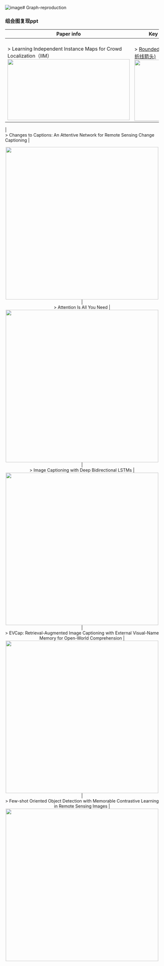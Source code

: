![image](https://github.com/user-attachments/assets/a879e4e3-27f3-4312-9815-d6c2b3f29d34)# Graph-reproduction
### 组会图复现ppt
| Paper info | Key elements |
|---|---|
|<br/>> Learning Independent Instance Maps for Crowd Localization（IIM）  <div align="center"><img src="https://github.com/iOPENCap/Graph-reproduction/assets/121782993/40612ad4-1006-412d-95d2-51098a45901e" width="400" height="200"> | <div>  <br/>> [Rounded line arrow(圆角折线箭头)](https://blog.csdn.net/p_memory/article/details/121522077)  <div align="center"><img src="https://github.com/user-attachments/assets/bc644483-b4c4-483a-a2a2-a04accbf3cbe" width="200" height="200">

|<br/>> Changes to Captions: An Attentive Network for Remote Sensing Change Captioning | <div align="center"><img src="https://github.com/iOPENCap/Graph-reproduction/assets/121782993/e05ee36c-3291-4c08-aae0-e9d992935022" width="500">
|<br/>> Attention Is All You Need | <div align="center"><img src="https://github.com/iOPENCap/Graph-reproduction/assets/121782993/baea6c14-3dc9-40b6-8626-91c71c3aff6f" width="500">
|<br/>> Image Captioning with Deep Bidirectional LSTMs | <div align="center"><img src="https://github.com/iOPENCap/Graph-reproduction/assets/121782993/bb30fa47-fc1c-4490-a7f8-05f9454ba708" width="500">
|<br/>> EVCap: Retrieval-Augmented Image Captioning with External Visual-Name Memory for Open-World Comprehension | <div align="center"><img src="https://github.com/iOPENCap/Graph-reproduction/assets/149236295/cae79037-407b-406b-b82d-aad9c1c52443" width="500">
|<br/>> Few-shot Oriented Object Detection with Memorable Contrastive Learning in Remote Sensing Images | <div align="center"><img src="https://github.com/iOPENCap/Graph-reproduction/assets/149236295/22698176-8881-42ba-9d33-530f48564841" width="500">

